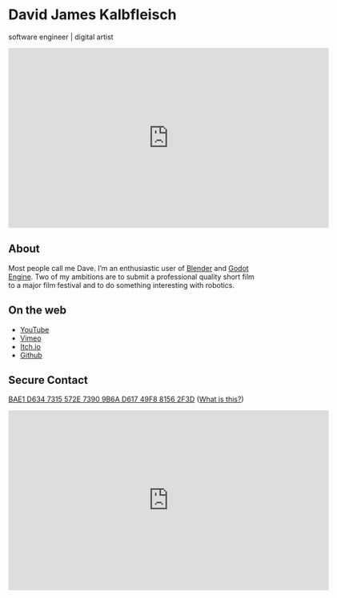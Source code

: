 # David James Kalbfleisch

software engineer \| digital artist

<iframe src="https://player.vimeo.com/video/1013833243?h=806fdccb3b" width="640" height="360" frameborder="0" allow="autoplay; fullscreen; picture-in-picture" allowfullscreen></iframe>

## About

Most people call me Dave. I’m an enthusiastic user of [Blender](https://www.blender.org/) and [Godot Engine](https://godotengine.org/). Two of my ambitions are to submit a professional quality short film to a major film festival and to do something interesting with robotics.

## On the web
- [YouTube](https://www.youtube.com/@useless.poodle)
- [Vimeo](https://vimeo.com/davejk/)
- [Itch.io](https://kalbfled.itch.io/)
- [Github](https://github.com/kalbfled)

## Secure Contact

[BAE1 D634 7315 572E 7390 9B6A D617 49F8 8156 2F3D](https://raw.githubusercontent.com/kalbfled/kalbfled.github.io/master/djk_pm.asc) ([What is this?](https://proton.me/blog/what-is-pgp-encryption))

<iframe src="https://player.vimeo.com/video/602072333?h=806fdccb3b" width="640" height="360" frameborder="0" allow="autoplay; fullscreen; picture-in-picture" allowfullscreen></iframe>
